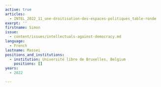 ```yaml
---
active: true
articles:
  - INTEL_2022_11_une-droitisation-des-espaces-politiques_table-ronde
exerpt: ''
firstname: Simon
issue:
  - content/issues/intellectuals-against-democracy.md
language:
  - French
lastname: Massei
positions_and_institutions:
  - institution: Université libre de Bruxelles, Belgium
    positions: []
years:
  - 2022

---
```

